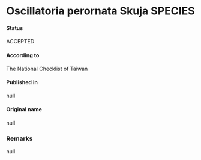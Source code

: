 # Oscillatoria perornata Skuja SPECIES

#### Status
ACCEPTED

#### According to
The National Checklist of Taiwan

#### Published in
null

#### Original name
null

### Remarks
null